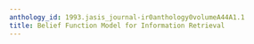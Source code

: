 ```yaml
---
anthology_id: 1993.jasis_journal-ir0anthology0volumeA44A1.1
title: Belief Function Model for Information Retrieval
---
```

